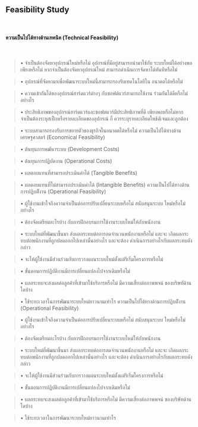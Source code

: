 ## Feasibility Study

<br>

#### ความเป็นไปได้ทางด้านเทคนิค (Technical Feasibility)

<br>

> • จำเป็นต้องจัดหาอุปกรณ์ใหม่หรือไม่ อุปกรณ์ที่มีอยู่สามารถนำมาใช้กับ ระบบใหม่ได้อย่างพอเพียงหรือไม่ หากจำเป็นต้องจัดหาอุปกรณ์ใหม่ สามารถดำเนินการจัดหาได้ทันทีหรือไม่

> • อุปกรณ์ที่จัดหามาเพื่อพัฒนาระบบใหม่นี้สามารถรองรับเทคโนโลยีใน อนาคตได้หรือไม่

> • ความเข้ากันได้ของอุปกรณ์ฮาร์ดแวร์ต่างๆ กับซอฟต์แวร์สามารถใช้งาน ร่วมกันได้ดีหรือไม่อย่างไร 

> • ประสิทธิภาพของอุปกรณ์ฮาร์ดแวร์และซอฟตแวร์มีประสิทธิภาพที่ดี เพียงพอหรือไม่หากจำเป็นต้องระบุสเป็กหรือรายละเอียดของอุปกรณ์ ก็ ควรระบุรายละเอียดใหช้ดัเจนและถูกต้อง

> • ระบบสามารถรองรับการขยายตัวของธุรกิจในอนาคตได้หรือไม่ ความเป็นไปได้ทางด้านเศรษฐศาสตร์ (Economical Feasibility)

> • ต้นทุนการพฒันาระบบ (Development Costs)
 
> •  ต้นทุนการปฏิบัตงาน (Operational Costs)
 
> •  ผลตอบแทนที่สามารถประเมินค่าได้ (Tangible Benefits) 

> • ผลตอบแทนที่ไม่สามารถประเมินค่าได้ (Intangible Benefits) ความเป็นไปได้ทางด้านการปฏิบตัิงาน (Operational Feasibility) 

> • ผู้ใช้งานเข้าใจถึงความจำเป็นต่อการปรับเปลี่ยนระบบหรือไม่ สนับสนุนระบบ ใหม่หรือไม่ อย่างไร 

> • ต้องจัดเตรียมอะไรบ้าง กับการฝึกอบรมการใช้งานระบบใหม่ให้กับพนักงาน 

> • ระบบใหม่ที่พัฒนาขึ้นมา ส่งผลกระทบต่อการลดจำนวนพนักงานหรือไม่ และจะ เกิดผลกระทบต่อพนักงานที่ถูกปลดออกไปเหล่านั้นอย่างไร และจะต้อง ดำเนินการอย่างไรกับผลกระทบดังกล่าว
 
> • จะให้ผู้ใช้งานมีส่วนร่วมกับการวางแผนระบบใหม่ตั้งแต่ริเริ่มโครงการหรือไม่ 

> • ขั้นตอนการปฏิบัติงานมีการเปลี่ยนแปลงไปจากเดิมหรือไม่

> • ผลกระทบจะสงผลต่อลูกค้าที่เข้ามาใช้บริการหรือไม่ มีความเสี่ยงต่อภาพพจน์ ของบริษทัด้านใดบ้าง
 
> • ใช้ระยะเวลาในการพัฒนาระบบใหม่ยาวนานเท่าไร ความเป็นไปได้ทางด้านการปฏิบตัิงาน (Operational Feasibility) 

> • ผู้ใช้งานเข้าใจถึงความจำเป็นต่อการปรับเปลี่ยนระบบหรือไม่ สนับสนุนระบบ ใหม่หรือไม่ อย่างไร 

> • ต้องจัดเตรียมอะไรบ้าง กับการฝึกอบรมการใช้งานระบบใหม่ให้กับพนักงาน 

> • ระบบใหม่ที่พัฒนาขึ้นมา ส่งผลกระทบต่อการลดจำนวนพนักงานหรือไม่ และจะ เกิดผลกระทบต่อพนักงานที่ถูกปลดออกไปเหล่านั้นอย่างไร และจะต้อง ดำเนินการอย่างไรกับผลกระทบดังกล่าว 

> • จะให้ผู้ใช้งานมีส่วนร่วมกับการวางแผนระบบใหม่ตั้งแต่ริเริ่มโครงการหรือไม่

 
> • ขั้นตอนการปฏิบัติงานมีการเปลี่ยนแปลงไปจากเดิมหรือไม่

 
> •  ผลกระทบจะสงผลต่อลูกค้าที่เข้ามาใช้บริการหรือไม่ มีความเสี่ยงต่อภาพพจน์ ของบริษัทด้านใดบ้าง 

> •  ใช้ระยะเวลาในการพัฒนาระบบใหม่ยาวนานเท่าไร